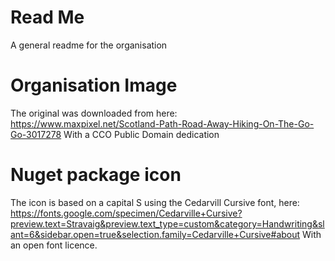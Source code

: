 # Read Me
A general readme for the organisation

# Organisation Image

The original was downloaded from here: https://www.maxpixel.net/Scotland-Path-Road-Away-Hiking-On-The-Go-Go-3017278
With a CCO Public Domain dedication

# Nuget package icon

The icon is based on a capital S using the Cedarvill Cursive font, here: https://fonts.google.com/specimen/Cedarville+Cursive?preview.text=Stravaig&preview.text_type=custom&category=Handwriting&slant=6&sidebar.open=true&selection.family=Cedarville+Cursive#about
With an open font licence.
